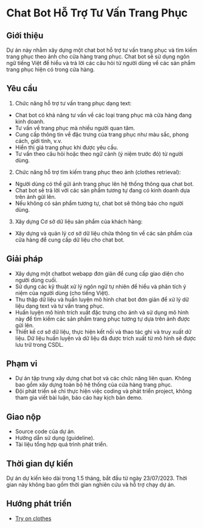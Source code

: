 # Chat Bot Hỗ Trợ Tư Vấn Trang Phục

## Giới thiệu

Dự án này nhằm xây dựng một chat bot hỗ trợ tư vấn trang phục và tìm kiếm trang phục theo ảnh cho cửa hàng trang phục. Chat bot sẽ sử dụng ngôn ngữ tiếng Việt để hiểu và trả lời các câu hỏi từ người dùng về các sản phẩm trang phục hiện có trong cửa hàng.

## Yêu cầu

1. Chức năng hỗ trợ tư vấn trang phục dạng text:

- Chat bot có khả năng tư vấn về các loại trang phục mà cửa hàng đang kinh doanh.
- Tư vấn về trang phục mà nhiều người quan tâm.
- Cung cấp thông tin về đặc trưng của trang phục như màu sắc, phong cách, giới tính, v.v.
- Hiển thị giá trang phục khi được yêu cầu.
- Tư vấn theo câu hỏi hoặc theo ngữ cảnh (ý niệm trước đó) từ người dùng.

2. Chức năng hỗ trợ tìm kiếm trang phục theo ảnh (clothes retrieval):
- Người dùng có thể gửi ảnh trang phục lên hệ thống thông qua chat bot.
- Chat bot sẽ trả lời với các sản phẩm tương tự đang có kinh doanh dựa trên ảnh gửi lên.
- Nếu không có sản phẩm tương tự, chat bot sẽ thông báo cho người dùng.

3. Xây dựng Cơ sở dữ liệu sản phẩm của khách hàng:

- Xây dựng và quản lý cơ sở dữ liệu chứa thông tin về các sản phẩm của cửa hàng để cung cấp dữ liệu cho chat bot.

## Giải pháp

- Xây dựng một chatbot webapp đơn giản để cung cấp giao diện cho người dùng cuối.
- Sử dụng các kỹ thuật xử lý ngôn ngữ tự nhiên để hiểu và phân tích ý niệm của người dùng (cho tiếng Việt).
- Thu thập dữ liệu và huấn luyện mô hình chat bot đơn giản để xử lý dữ liệu dạng text và tư vấn trang phục.
- Huấn luyện mô hình trích xuất đặc trưng cho ảnh và sử dụng mô hình này để tìm kiếm các sản phẩm trang phục tương tự dựa trên ảnh được gửi lên.
- Thiết kế cơ sở dữ liệu, thực hiện kết nối và thao tác ghi và truy xuất dữ liệu. Dữ liệu huấn luyện và dữ liệu đã được trích xuất từ mô hình sẽ được lưu trữ trong CSDL.

## Phạm vi
- Dự án tập trung xây dựng chat bot và các chức năng liên quan. Không bao gồm xây dựng toàn bộ hệ thống của cửa hàng trang phục.
- Đội phát triển sẽ chỉ thực hiện việc coding và phát triển project, không tham gia viết bài luận, báo cáo hay kịch bản demo.

## Giao nộp
- Source code của dự án.
- Hướng dẫn sử dụng (guideline).
- Tài liệu tổng hợp quá trình phát triển.

## Thời gian dự kiến

Dự án dự kiến kéo dài trong 1.5 tháng, bắt đầu từ ngày 23/07/2023. Thời gian này không bao gồm thời gian nghiên cứu và hỗ trợ chạy dự án.

## Hướng phát triển

- [Try on clothes](https://github.com/search?q=deepfashion&type=repositories)
